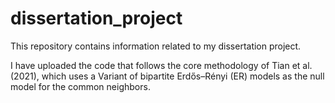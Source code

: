 # dissertation_project
This repository contains information related to my dissertation project.

I have uploaded the code that follows the core methodology of Tian et al. (2021), which uses a Variant of 
bipartite Erdős–Rényi (ER) models as the null model for the common neighbors. 
